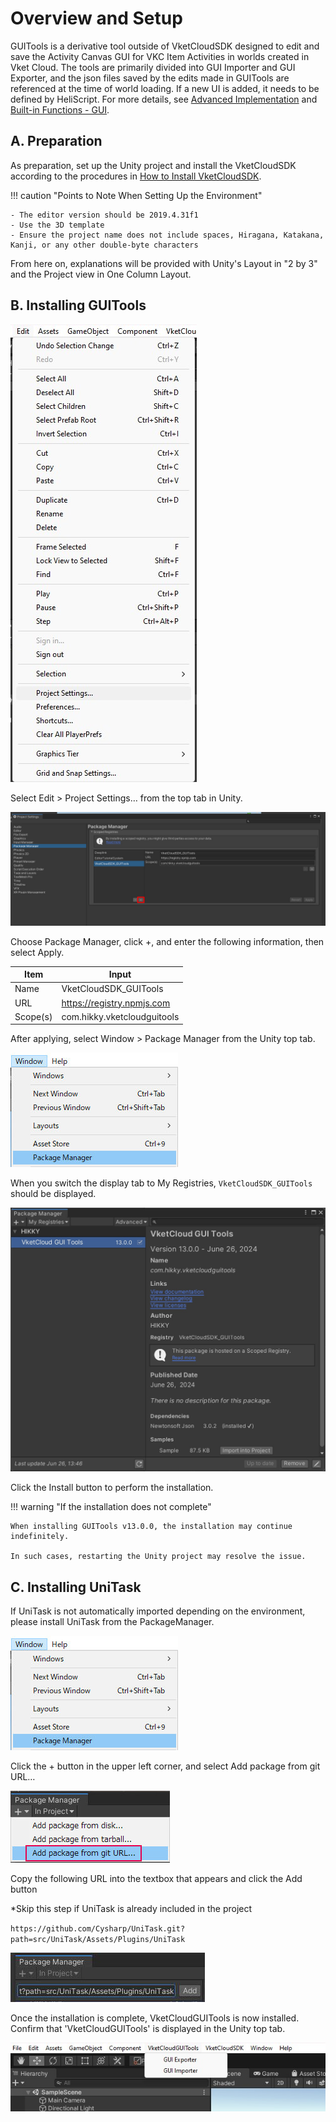 # Overview and Setup

GUITools is a derivative tool outside of VketCloudSDK designed to edit and save the Activity Canvas GUI for VKC Item Activities in worlds created in Vket Cloud. The tools are primarily divided into GUI Importer and GUI Exporter, and the json files saved by the edits made in GUITools are referenced at the time of world loading. If a new UI is added, it needs to be defined by HeliScript. For more details, see [Advanced Implementation](AdvancedUse.md) and [Built-in Functions - GUI](../hs/hs_system_function_gui.md).

## A. Preparation

As preparation, set up the Unity project and install the VketCloudSDK according to the procedures in [How to Install VketCloudSDK](../AboutVketCloudSDK/SetupSDK_external.md).

!!! caution "Points to Note When Setting Up the Environment"

    - The editor version should be 2019.4.31f1
    - Use the 3D template
    - Ensure the project name does not include spaces, Hiragana, Katakana, Kanji, or any other double-byte characters

From here on, explanations will be provided with Unity's Layout in "2 by 3" and the Project view in One Column Layout.

## B. Installing GUITools

![GUITools_Setup_01](img/GUITools_Setup_01.jpg)

Select Edit > Project Settings… from the top tab in Unity.

![GUITools_Setup_02](img/GUITools_Setup_02.jpg)

Choose Package Manager, click +, and enter the following information, then select Apply.

| Item | Input |
| ---- | ---- |
| Name | VketCloudSDK_GUITools |
| URL  | https://registry.npmjs.com |
| Scope(s) | com.hikky.vketcloudguitools |

After applying, select Window > Package Manager from the Unity top tab.

![GUITools_Setup_03](img/GUITools_Setup_03.jpg)

When you switch the display tab to My Registries, `VketCloudSDK_GUITools` should be displayed.

![GUITools_Setup_04](img/GUITools_Setup_04.jpg)

Click the Install button to perform the installation.

!!! warning "If the installation does not complete"

    When installing GUITools v13.0.0, the installation may continue indefinitely.
    
    In such cases, restarting the Unity project may resolve the issue.

## C. Installing UniTask

If UniTask is not automatically imported depending on the environment, please install UniTask from the PackageManager.

![GUITools_Setup_03](img/GUITools_Setup_03.jpg)

Click the + button in the upper left corner, and select Add package from git URL…

![GUITools_Setup_06](img/GUITools_Setup_06.jpg)

Copy the following URL into the textbox that appears and click the Add button

*Skip this step if UniTask is already included in the project

`https://github.com/Cysharp/UniTask.git?path=src/UniTask/Assets/Plugins/UniTask`

![GUITools_Setup_07](img/GUITools_Setup_07.jpg)

Once the installation is complete, VketCloudGUITools is now installed. Confirm that 'VketCloudGUITools' is displayed in the Unity top tab.

![GUITools_Setup_05](img/GUITools_Setup_05.jpg)